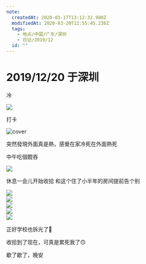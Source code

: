 ```yaml
---
note:
  createdAt: 2020-03-17T13:12:32.980Z
  modifiedAt: 2020-03-20T12:55:45.236Z
  tags:
    - 地点/中国/广东/深圳
    - 日记/2019/12
  id: ""
---
```


# 2019/12/20 于深圳

<!-- @timer "date":"Fri Dec 20 2019 10:17:21 GMT+0800 (CST)" -->

冷

<!-- @timer "date":"Fri Dec 20 2019 10:51:52 GMT+0800 (CST)","duration":"35 minutes" -->

![](https://i.loli.net/2019/12/20/K2DrSBze3TlNpMQ.jpg)

<!-- @timer "date":"Fri Dec 20 2019 12:30:04 GMT+0800 (CST)","duration":"about 2 hours" -->

打卡

![cover](https://i.loli.net/2019/12/20/2RjWrxNGEhMkQZl.jpg)

突然發現外面真是熱，感覺在家冷死在外面熱死

<!-- @timer "date":"Fri Dec 20 2019 13:08:46 GMT+0800 (CST)","duration":"39 minutes" -->

中午吃個餛吞

![](https://i.loli.net/2019/12/20/x7BwsSbCVvdiZHQ.jpg)

<!-- @timer "date":"Fri Dec 20 2019 13:54:50 GMT+0800 (CST)","duration":"about 1 hour" -->

休息一会儿开始收拾
和这个住了小半年的房间提前告个别

![](https://i.loli.net/2019/12/20/6fUWMBP2iXKlHDQ.jpg)  
![](https://i.loli.net/2019/12/20/64p1CwOKNlmb58X.jpg)  
![](https://i.loli.net/2019/12/20/EmQhWJM2yfrtR8I.jpg)  
![](https://i.loli.net/2019/12/20/DLyY2XalCAUxsdR.jpg)  
![](https://i.loli.net/2019/12/20/dMBauzTH2iWrAKF.jpg)

正好学校也拆光了:new_moon_with_face:

<!-- @timer "date":"Fri Dec 20 2019 18:36:56 GMT+0800 (CST)","duration":"about 5 hours" -->

收拾到了现在，可真是累死我了:upside_down_face:

<!-- @timer "date":"Fri Dec 20 2019 22:16:52 GMT+0800 (CST)","duration":"about 4 hours" -->

歇了歇了，晚安

